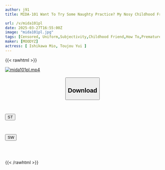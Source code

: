 ```yaml
---
author: j91
title: MIDA-101 Want To Try Some Naughty Practice? My Nosy Childhood Friend Mio Has A Premature Ejaculation Constitution, But She's Teaching Me How To Make Her Cum Mio Ishikawa

url: /v/mida101pl
date: 2025-03-27T16:55:00Z
image: "mida101pl.jpg"
tags: [Censored, Uniform,Subjectivity,Childhood Friend,How To,Premature Ejaculation	]
maker: [MOODYZ]
actress: [ Ishikawa Mio, Toujou Yui ]
---
```



{{< rawhtml >}}

<div class="video" data-videoid="bRbwVvxq0JhPMe2">
    <a href="javascript:;">
        <img src="/v/mida101pl/mida101pl.jpg" width="WIDTH" height="HEIGHT" alt="mida101pl.mp4" loading="lazy">
    </a>
</div>

<script type="text/javascript" src="https://j91.asia/asset/on-demand-st.js"></script>

<br>
  <link rel="stylesheet" href="https://j91.asia/asset/bs5.css">
  
  <center>
  <button class="btn btn-primary" type="button" data-bs-toggle="collapse" data-bs-target=".multi-collapse" aria-expanded="false" aria-controls="multiCollapseExample1 multiCollapseExample2"><h2>Download</h2></button></center>
</p>
<div class="row">
  <div class="col">
    <div class="collapse multi-collapse" id="multiCollapseExample1">
      <div class="card card-body">
	      	      <br>
<div class="buttons">  
<p><a href="/v/mida101pl/st.html" target="_blank"><button class="btn-hover color-3"><i class="fa fa-download"></i> ST</button></a></p></div>
    </div>
  </div>
</div>
  <div class="col">
    <div class="collapse multi-collapse" id="multiCollapseExample2">
      <div class="card card-body">
	      <br>
<div class="buttons">
<p><a href="/v/mida101pl/sw.html" target="_blank"><button class="btn-hover color-2"><i class="fa fa-download"></i> SW</button></a></p></div>
<br><br>
      </div>
    </div>
  </div>
</div>

{{< /rawhtml >}}